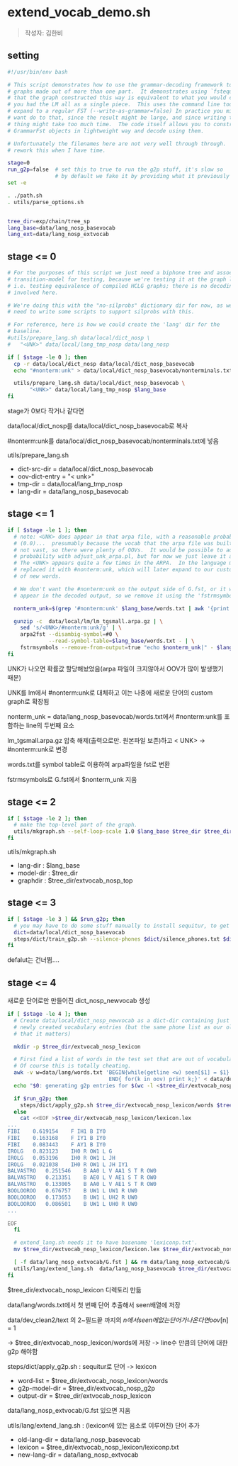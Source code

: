 # extend_vocab_demo.sh

> 작성자: 김한비



## setting

```sh
#!/usr/bin/env bash

# This script demonstrates how to use the grammar-decoding framework to build
# graphs made out of more than one part.  It demonstrates using `fstequivalent`
# that the graph constructed this way is equivalent to what you would create if
# you had the LM all as a single piece.  This uses the command line tools to
# expand to a regular FST (--write-as-grammar=false) In practice you might not
# want do to that, since the result might be large, and since writing the entire
# thing might take too much time.  The code itself allows you to construct these
# GrammarFst objects in lightweight way and decode using them.

# Unfortunately the filenames here are not very well through through.  I hope to
# rework this when I have time.

stage=0
run_g2p=false  # set this to true to run the g2p stuff, it's slow so
               # by default we fake it by providing what it previously output
set -e

. ./path.sh
. utils/parse_options.sh


tree_dir=exp/chain/tree_sp
lang_base=data/lang_nosp_basevocab
lang_ext=data/lang_nosp_extvocab

```



## stage <= 0

```sh
# For the purposes of this script we just need a biphone tree and associated
# transition-model for testing, because we're testing it at the graph level,
# i.e. testing equivalence of compiled HCLG graphs; there is no decoding
# involved here.

# We're doing this with the "no-silprobs" dictionary dir for now, as we
# need to write some scripts to support silprobs with this.

# For reference, here is how we could create the 'lang' dir for the
# baseline.
#utils/prepare_lang.sh data/local/dict_nosp \
#   "<UNK>" data/local/lang_tmp_nosp data/lang_nosp

if [ $stage -le 0 ]; then
  cp -r data/local/dict_nosp data/local/dict_nosp_basevocab
  echo "#nonterm:unk" > data/local/dict_nosp_basevocab/nonterminals.txt

  utils/prepare_lang.sh data/local/dict_nosp_basevocab \
       "<UNK>" data/local/lang_tmp_nosp $lang_base
fi
```

stage가 0보다 작거나 같다면

data/local/dict_nosp를 data/local/dict_nosp_basevocab로 복사

#nonterm:unk를 data/local/dict_nosp_basevocab/nonterminals.txt에 넣음



utils/prepare_lang.sh 

- dict-src-dir = data/local/dict_nosp_basevocab 
- oov-dict-entry = "< unk>" 
- tmp-dir = data/local/lang_tmp_nosp
- lang-dir = data/lang_nosp_basevocab





## stage <= 1

```sh
if [ $stage -le 1 ]; then
  # note: <UNK> does appear in that arpa file, with a reasonable probability
  # (0.0)...  presumably because the vocab that the arpa file was built with was
  # not vast, so there were plenty of OOVs.  It would be possible to adjust its
  # probability with adjust_unk_arpa.pl, but for now we just leave it as-is.
  # The <UNK> appears quite a few times in the ARPA.  In the language model we
  # replaced it with #nonterm:unk, which will later expand to our custom graph
  # of new words.

  # We don't want the #nonterm:unk on the output side of G.fst, or it would
  # appear in the decoded output, so we remove it using the 'fstrmsymbols' command.

  nonterm_unk=$(grep '#nonterm:unk' $lang_base/words.txt | awk '{print $2}')

  gunzip -c  data/local/lm/lm_tgsmall.arpa.gz | \
    sed 's/<UNK>/#nonterm:unk/g' | \
    arpa2fst --disambig-symbol=#0 \
             --read-symbol-table=$lang_base/words.txt - | \
    fstrmsymbols --remove-from-output=true "echo $nonterm_unk|" - $lang_base/G.fst
fi
```

UNK가 나오면 확률값 할당해놨었음(arpa 파일이 크지않아서 OOV가 많이 발생했기 때문)

UNK를 lm에서 #nonterm:unk로 대체하고 이는 나중에 새로운 단어의 custom graph로 확장됨



nonterm_unk = data/lang_nosp_basevocab/words.txt에서 #nonterm:unk를 포함하는 line의 두번째 요소



lm_tgsmall.arpa.gz 압축 해제(출력으로만. 원본파일 보존)하고 < UNK>  -> #nonterm:unk로 변경

words.txt를 symbol table로 이용하여 arpa파일을 fst로 변환



fstrmsymbols로 G.fst에서 $nonterm_unk 지움



## stage <= 2

```sh
if [ $stage -le 2 ]; then
  # make the top-level part of the graph.
  utils/mkgraph.sh --self-loop-scale 1.0 $lang_base $tree_dir $tree_dir/extvocab_nosp_top
fi
```

utils/mkgraph.sh

- lang-dir : $lang_base
- model-dir : $tree_dir
- graphdir : $tree_dir/extvocab_nosp_top



## stage <= 3

```sh
if [ $stage -le 3 ] && $run_g2p; then
  # you may have to do some stuff manually to install sequitur, to get this to work.
  dict=data/local/dict_nosp_basevocab
  steps/dict/train_g2p.sh --silence-phones $dict/silence_phones.txt $dict/lexicon.txt  $tree_dir/extvocab_nosp_g2p
fi
```

defalut는 건너뜀....



## stage <= 4

새로운 단어로만 만들어진 dict_nosp_newvocab 생성

```sh
if [ $stage -le 4 ]; then
  # Create data/local/dict_nosp_newvocab as a dict-dir containing just the
  # newly created vocabulary entries (but the same phone list as our old setup, not
  # that it matters)

  mkdir -p $tree_dir/extvocab_nosp_lexicon

  # First find a list of words in the test set that are out of vocabulary.
  # Of course this is totally cheating.
  awk -v w=data/lang/words.txt 'BEGIN{while(getline <w) seen[$1] = $1} {for(n=2;n<=NF;n++) if(!($n in seen)) oov[$n] = 1}
                                END{ for(k in oov) print k;}' < data/dev_clean_2/text > $tree_dir/extvocab_nosp_lexicon/words
  echo "$0: generating g2p entries for $(wc -l <$tree_dir/extvocab_nosp_lexicon/words) words"

  if $run_g2p; then
    steps/dict/apply_g2p.sh $tree_dir/extvocab_nosp_lexicon/words $tree_dir/extvocab_nosp_g2p  $tree_dir/extvocab_nosp_lexicon
  else
    cat <<EOF >$tree_dir/extvocab_nosp_lexicon/lexicon.lex
...
FIBI	0.619154	F IH1 B IY0
FIBI	0.163168	F IY1 B IY0
FIBI	0.083443	F AY1 B IY0
IROLG	0.823123	IH0 R OW1 L G
IROLG	0.053196	IH0 R OW1 L JH
IROLG	0.021038	IH0 R OW1 L JH IY1
BALVASTRO	0.251546	B AA0 L V AA1 S T R OW0
BALVASTRO	0.213351	B AE0 L V AE1 S T R OW0
BALVASTRO	0.133005	B AA0 L V AE1 S T R OW0
BOOLOOROO	0.676757	B UW1 L UW1 R UW0
BOOLOOROO	0.173653	B UW1 L UH2 R UW0
BOOLOOROO	0.086501	B UW1 L UH0 R UW0
...

EOF
  fi

  # extend_lang.sh needs it to have basename 'lexiconp.txt'.
  mv $tree_dir/extvocab_nosp_lexicon/lexicon.lex $tree_dir/extvocab_nosp_lexicon/lexiconp.txt

  [ -f data/lang_nosp_extvocab/G.fst ] && rm data/lang_nosp_extvocab/G.fst
  utils/lang/extend_lang.sh  data/lang_nosp_basevocab $tree_dir/extvocab_nosp_lexicon/lexiconp.txt  data/lang_nosp_extvocab
fi

```

$tree_dir/extvocab_nosp_lexicon 디렉토리 만듦

data/lang/words.txt에서 첫 번째 단어 추출해서 seen배열에 저장

data/dev_clean2/text 의 2~필드끝 까지의 $n에서 seen에 없는 단어가 나온다면 oov[$n] = 1  

-> $tree_dir/extvocab_nosp_lexicon/words에 저장 -> line수 만큼의 단어에 대한 g2p 해야함



steps/dict/apply_g2p.sh : sequitur로 단어 -> lexicon

- word-list = $tree_dir/extvocab_nosp_lexicon/words
- g2p-model-dir = $tree_dir/extvocab_nosp_g2p
- output-dir = $tree_dir/extvocab_nosp_lexicon



data/lang_nosp_extvocab/G.fst 있으면 지움



utils/lang/extend_lang.sh : (lexicon에 있는 음소로 이루어진) 단어 추가

- old-lang-dir = data/lang_nosp_basevocab
- lexicon = $tree_dir/extvocab_nosp_lexicon/lexiconp.txt
- new-lang-dir = data/lang_nosp_extvocab

